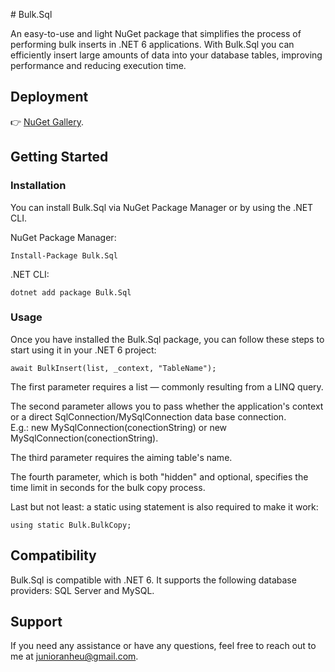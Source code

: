 ﻿﻿# Bulk.Sql

An easy-to-use and light NuGet package that simplifies the process of performing bulk inserts in .NET 6 applications. With Bulk.Sql you can efficiently insert large amounts of data into your database tables, improving performance and reducing execution time.

## Deployment

👉 [NuGet Gallery](https://www.nuget.org/packages/Bulk.Sql/).

## Getting Started
### Installation

You can install Bulk.Sql via NuGet Package Manager or by using the .NET CLI.

NuGet Package Manager:

```
Install-Package Bulk.Sql
```

.NET CLI:

```
dotnet add package Bulk.Sql
```

### Usage

Once you have installed the Bulk.Sql package, you can follow these steps to start using it in your .NET 6 project:

```
await BulkInsert(list, _context, "TableName");
```

The first parameter requires a list — commonly resulting from a LINQ query.

The second parameter allows you to pass whether the application's context or a direct SqlConnection/MySqlConnection data base connection.<br/>
E.g.: new MySqlConnection(conectionString) or new MySqlConnection(conectionString).

The third parameter requires the aiming table's name.

The fourth parameter, which is both "hidden" and optional, specifies the time limit in seconds for the bulk copy process.

Last but not least: a static using statement is also required to make it work:

```
using static Bulk.BulkCopy;
```

## Compatibility

Bulk.Sql is compatible with .NET 6. It supports the following database providers: SQL Server and MySQL.

## Support

If you need any assistance or have any questions, feel free to reach out to me at junioranheu@gmail.com.
